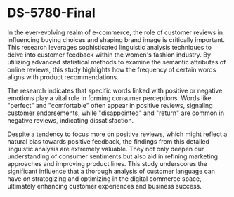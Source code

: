 # DS-5780-Final

In the ever-evolving realm of e-commerce, the role of customer reviews in influencing buying choices and shaping brand image is critically important. This research leverages sophisticated linguistic analysis techniques to delve into customer feedback within the women's fashion industry. By utilizing advanced statistical methods to examine the semantic attributes of online reviews, this study highlights how the frequency of certain words aligns with product recommendations.

The research indicates that specific words linked with positive or negative emotions play a vital role in forming consumer perceptions. Words like "perfect" and "comfortable" often appear in positive reviews, signaling customer endorsements, while "disappointed" and "return" are common in negative reviews, indicating dissatisfaction.

Despite a tendency to focus more on positive reviews, which might reflect a natural bias towards positive feedback, the findings from this detailed linguistic analysis are extremely valuable. They not only deepen our understanding of consumer sentiments but also aid in refining marketing approaches and improving product lines. This study underscores the significant influence that a thorough analysis of customer language can have on strategizing and optimizing in the digital commerce space, ultimately enhancing customer experiences and business success.
